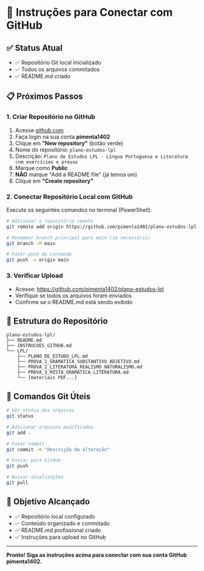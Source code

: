 # 🚀 Instruções para Conectar com GitHub

## ✅ **Status Atual**
- ✅ Repositório Git local inicializado
- ✅ Todos os arquivos commitados
- ✅ README.md criado

## 📋 **Próximos Passos**

### 1. **Criar Repositório no GitHub**
1. Acesse [github.com](https://github.com)
2. Faça login na sua conta **pimenta1402**
3. Clique em **"New repository"** (botão verde)
4. Nome do repositório: `plano-estudos-lpl`
5. Descrição: `Plano de Estudos LPL - Língua Portuguesa e Literatura com exercícios e provas`
6. Marque como **Public**
7. **NÃO** marque "Add a README file" (já temos um)
8. Clique em **"Create repository"**

### 2. **Conectar Repositório Local com GitHub**
Execute os seguintes comandos no terminal (PowerShell):

```bash
# Adicionar o repositório remoto
git remote add origin https://github.com/pimenta1402/plano-estudos-lpl.git

# Renomear branch principal para main (se necessário)
git branch -M main

# Fazer push do conteúdo
git push -u origin main
```

### 3. **Verificar Upload**
- Acesse: https://github.com/pimenta1402/plano-estudos-lpl
- Verifique se todos os arquivos foram enviados
- Confirme se o README.md está sendo exibido

## 📁 **Estrutura do Repositório**

```
plano-estudos-lpl/
├── README.md
├── INSTRUCOES_GITHUB.md
└── LPL/
    ├── PLANO_DE_ESTUDO_LPL.md
    ├── PROVA_1_GRAMATICA_SUBSTANTIVO_ADJETIVO.md
    ├── PROVA_2_LITERATURA_REALISMO_NATURALISMO.md
    ├── PROVA_3_MISTA_GRAMATICA_LITERATURA.md
    └── [materiais PDF...]
```

## 🔄 **Comandos Git Úteis**

```bash
# Ver status dos arquivos
git status

# Adicionar arquivos modificados
git add .

# Fazer commit
git commit -m "Descrição da alteração"

# Enviar para GitHub
git push

# Baixar atualizações
git pull
```

## 🎯 **Objetivo Alcançado**
- ✅ Repositório local configurado
- ✅ Conteúdo organizado e commitado
- ✅ README.md profissional criado
- ✅ Instruções para upload no GitHub

---

**Pronto! Siga as instruções acima para conectar com sua conta GitHub pimenta1402.**
